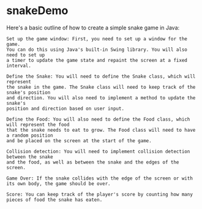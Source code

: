 # snakeDemo


Here's a basic outline of how to create a simple snake game in Java:

    Set up the game window: First, you need to set up a window for the game.
    You can do this using Java's built-in Swing library. You will also need to set up 
    a timer to update the game state and repaint the screen at a fixed interval.

    Define the Snake: You will need to define the Snake class, which will represent 
    the snake in the game. The Snake class will need to keep track of the snake's position 
    and direction. You will also need to implement a method to update the snake's
    position and direction based on user input.

    Define the Food: You will also need to define the Food class, which will represent the food 
    that the snake needs to eat to grow. The Food class will need to have a random position
    and be placed on the screen at the start of the game.

    Collision detection: You will need to implement collision detection between the snake 
    and the food, as well as between the snake and the edges of the screen.

    Game Over: If the snake collides with the edge of the screen or with its own body, the game should be over.

    Score: You can keep track of the player's score by counting how many pieces of food the snake has eaten.
